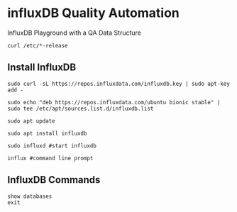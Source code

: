 # influxDB Quality Automation
InfluxDB Playground with a QA Data Structure

```
curl /etc/*-release 
```
## Install InfluxDB
```
sudo curl -sL https://repos.influxdata.com/influxdb.key | sudo apt-key add -
```
```
sudo echo "deb https://repos.influxdata.com/ubuntu bionic stable" | sudo tee /etc/apt/sources.list.d/influxdb.list
```
```
sudo apt update
```
```
sudo apt install influxdb
```
```
sudo influxd #start influxdb
```
```
influx #command line prompt
```

## InfluxDB Commands
```
show databases
exit
```